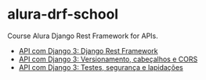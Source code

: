 # alura-drf-school

Course Alura Django Rest Framework for APIs.

- [API com Django 3: Django Rest Framework](https://cursos.alura.com.br/course/api-django-3-rest-framework)
- [API com Django 3: Versionamento, cabeçalhos e CORS](https://cursos.alura.com.br/course/api-django-3-versionamento-cabecalhos-cors)
- [API com Django 3: Testes, segurança e lapidações](https://cursos.alura.com.br/course/api-django-3-testes-seguranca-lapidacoes)
